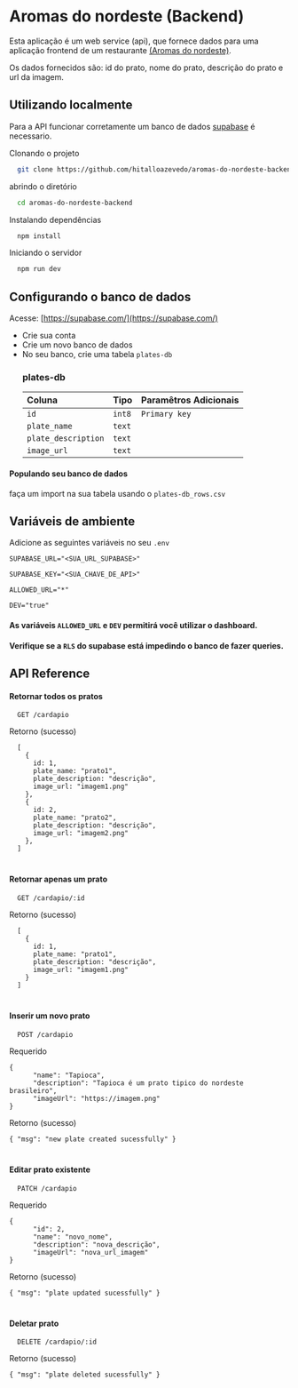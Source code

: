 
# Aromas do nordeste (Backend)

Esta aplicação é um web service (api), que fornece dados para uma aplicação frontend de um restaurante [(Aromas do nordeste)](https://hitalloazevedo.github.io/aromas-do-nordeste-frontend/).  

Os dados fornecidos são: id do prato, nome do prato, descrição do prato e url da imagem. 


## Utilizando localmente
Para a API funcionar corretamente um banco de dados [supabase](https://supabase.com/) é necessario.

Clonando o projeto

```bash
  git clone https://github.com/hitalloazevedo/aromas-do-nordeste-backend
```

abrindo o diretório

```bash
  cd aromas-do-nordeste-backend
```

Instalando dependências

```bash
  npm install
```

Iniciando o servidor

```bash
  npm run dev
```

## Configurando o banco de dados

Acesse: [https://supabase.com/](https://supabase.com/) 

- Crie sua conta
- Crie um novo banco de dados
- No seu banco, crie uma tabela `plates-db`
    ### plates-db
    | Coluna              | Tipo     | Paramêtros Adicionais             |
    | :--------           | :------- | :-------------------------------- |
    | `id`                | `int8` | `Primary key` |
    | `plate_name`        | `text`   |  |
    | `plate_description` | `text`   |  |
    | `image_url`         | `text`   |  |

#### Populando seu banco de dados
faça um import na sua tabela usando o `plates-db_rows.csv`



## Variáveis de ambiente

Adicione as seguintes variáveis no seu `.env`

`SUPABASE_URL="<SUA_URL_SUPABASE>"`

`SUPABASE_KEY="<SUA_CHAVE_DE_API>"`

`ALLOWED_URL="*"`

`DEV="true"`

#### As variáveis `ALLOWED_URL` e `DEV` permitirá você utilizar o dashboard.
#### Verifique se a `RLS` do supabase está impedindo o banco de fazer queries.
## API Reference

#### Retornar todos os pratos

```http
  GET /cardapio
```
Retorno (sucesso)
```
  [
    {
      id: 1,
      plate_name: "prato1",
      plate_description: "descrição",
      image_url: "imagem1.png"
    },
    {
      id: 2,
      plate_name: "prato2",
      plate_description: "descrição",
      image_url: "imagem2.png"
    }, 
  ]
```
#
#### Retornar apenas um prato

```http
  GET /cardapio/:id
```
Retorno (sucesso)
```
  [
    {
      id: 1,
      plate_name: "prato1",
      plate_description: "descrição",
      image_url: "imagem1.png"
    }
  ]
```
#
#### Inserir um novo prato

```http
  POST /cardapio
```
Requerido
```
{
  	  "name": "Tapioca",
	  "description": "Tapioca é um prato tipico do nordeste brasileiro",
	  "imageUrl": "https://imagem.png"
}
```
Retorno (sucesso)

`{
	"msg": "new plate created sucessfully"
}`
#
#### Editar prato existente
```http
  PATCH /cardapio
```
Requerido
```
{
      "id": 2,
  	  "name": "novo_nome",
	  "description": "nova_descrição",
	  "imageUrl": "nova_url_imagem"
}
```
Retorno (sucesso)

`{
	"msg": "plate updated sucessfully"
}`
#
#### Deletar prato
```http
  DELETE /cardapio/:id
```

Retorno (sucesso)

`{
	"msg": "plate deleted sucessfully"
}`
#



